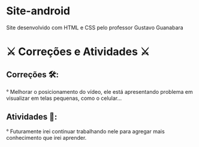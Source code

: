 # Site-android
 Site desenvolvido com HTML e CSS pelo professor Gustavo Guanabara
  
# :crossed_swords:	Correções e Atividades :crossed_swords:	

## Correções :hammer_and_wrench::

° Melhorar o posicionamento do vídeo, ele está apresentando problema em visualizar em telas pequenas, como o celular...

## Atividades :pencil::

° Futuramente irei continuar trabalhando nele para agregar mais conhecimento que irei aprender.

